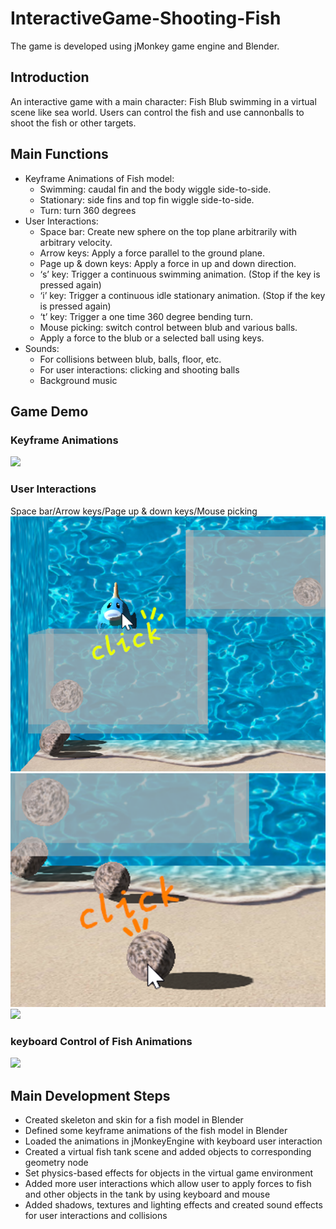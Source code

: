 # InteractiveGame-Shooting-Fish
The game is developed using jMonkey game engine and Blender.

## Introduction
An interactive game with a main character: Fish Blub swimming in a virtual scene like sea world. Users can control the fish and use cannonballs to shoot the fish or other targets. 

## Main Functions
- Keyframe Animations of Fish model:  
  - Swimming: caudal fin and the body wiggle side-to-side.  
  - Stationary: side fins and top fin wiggle side-to-side.  
  - Turn: turn 360 degrees  
- User Interactions:
   - Space bar: Create new sphere on the top plane arbitrarily with arbitrary velocity.   
   - Arrow keys: Apply a force parallel to the ground plane.  
   - Page up & down keys: Apply a force in up and down direction.  
   - ‘s’ key: Trigger a continuous swimming animation. (Stop if the key is pressed again)  
   - ‘i’ key: Trigger a continuous idle stationary animation. (Stop if the key is pressed again)  
   - ‘t’ key: Trigger a one time 360 degree bending turn.  
   - Mouse picking: switch control between blub and various balls.  
   - Apply a force to the blub or a selected ball using keys.  
- Sounds:    
   - For collisions between blub, balls, floor, etc.  
   - For user interactions: clicking and shooting balls  
   - Background music  

## Game Demo
### Keyframe Animations  
![](https://github.com/fanyuR/InteractiveGame-Shooting-Fish/blob/master/demo/Fish%20Animation.gif)

### User Interactions  
Space bar/Arrow keys/Page up & down keys/Mouse picking  
![](https://github.com/fanyuR/InteractiveGame-Shooting-Fish/blob/master/demo/p1_click.png)
![](https://github.com/fanyuR/InteractiveGame-Shooting-Fish/blob/master/demo/p2_click.png)  
![](https://github.com/fanyuR/InteractiveGame-Shooting-Fish/blob/master/demo/User%20Interaction.gif)

### keyboard Control of Fish Animations  
![](https://github.com/fanyuR/InteractiveGame-Shooting-Fish/blob/master/demo/Aimation%20and%20Interaction.gif)

## Main Development Steps
- Created skeleton and skin for a fish model in Blender
- Defined some keyframe animations of the fish model in Blender
- Loaded the animations in jMonkeyEngine with keyboard user interaction
- Created a virtual fish tank scene and added objects to corresponding geometry node
- Set physics-based effects for objects in the virtual game environment 
- Added more user interactions which allow user to apply forces to fish and other objects in the tank by using keyboard and mouse 
- Added shadows, textures and lighting effects and created sound effects for user interactions and collisions







